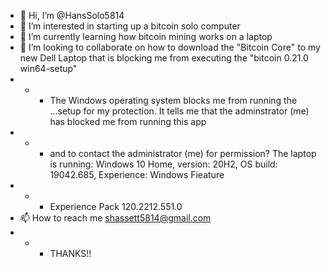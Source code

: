 - 👋 Hi, I’m @HansSolo5814
- 👀 I’m interested in starting up a bitcoin solo computer
- 🌱 I’m currently learning how bitcoin mining works on a laptop
- 💞️ I’m looking to collaborate on how to download the "Bitcoin Core" to my new Dell Laptop that is blocking me from executing the "bitcoin 0.21.0 win64-setup"
- - - The Windows operating system blocks me from running the ...setup for my protection.  It tells me that the adminstrator (me) has blocked me from running this app
- - - and to contact the administrator (me) for permission?  The laptop is running: Windows 10 Home, version: 20H2, OS build: 19042.685, Experience: Windows Fieature
- - - Experience Pack 120.2212.551.0
- 📫 How to reach me shassett5814@gmail.com
- - - THANKS!!
